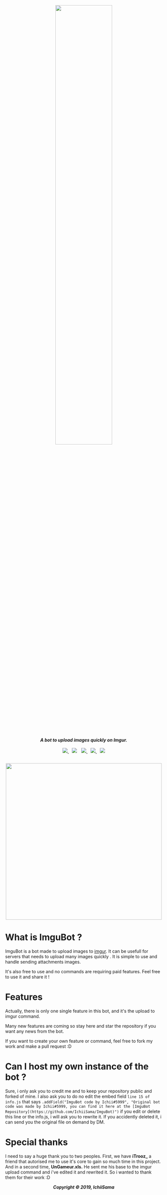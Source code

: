<div align="center">
  <img src=" https://i.imgur.com/MbAv1KQ.png" align="center" style="width:60%;height:60%">
  <br>
  <strong><i>A bot to upload images quickly on Imgur.</i></strong>
  <br>
  <br>

  <a href="https://nodejs.org/dist/v10.16.0/node-v10.16.0-x64.msi">
    <img src="https://img.shields.io/badge/Node.JS-v10.16.0-green?style=for-the-badge&logo=Node.JS">
  </a>
  <a style="padding-left: 10px">
    <img src="https://img.shields.io/badge/Using-npm%20install%20imgur-red?style=for-the-badge&logo=npm">
  </a>
  <a href="https://discordapp.com/oauth2/authorize?client_id=608222967821893633&scope=bot&permissions=67497152" style="padding-left:10px">
    <img src="https://img.shields.io/badge/Invite-ImguBot-blueviolet?style=for-the-badge&logo=Probot">
  </a>
  <a href="https://code.visualstudio.com/docs/?dv=win" style="padding-left:10px">
    <img src="https://img.shields.io/badge/Made%20With-Visual%20Studio%20Code-007ACC?style=for-the-badge&logo=Visual-Studio-Code">
  </a>
    <a href="https://discord.gg/cUfCJZ" style="padding-left:10px">
    <img src="https://img.shields.io/badge/Join-ImguBot%20Support-7289DA?style=for-the-badge&logo=Discord">
  </a>
  <br>
<img src='https://i.imgur.com/3qNRXMO.png' align='center' width=500 style="padding-top: 30px">
</div>


# What is ImguBot ?
ImguBot is a bot made to upload images to [imgur](https://imgur.com). It can be usefull for servers that needs to upload many images quickly . It is simple to use and handle sending attachments images.

It's also free to use and no commands are requiring paid features. Feel free to use it and share it !

# Features
Actually, there is only one single feature in this bot, and it's the upload to imgur command.

Many new features are coming so stay here and star the repository if you want any news from the bot.

If you want to create your own feature or command, feel free to fork my work and make a pull request :D

# Can I host my own instance of the bot ?
Sure, i only ask you to credit me and to keep your repository public and forked of mine. I also ask you to do no edit the embed field `line 15 of info.js` that says `.addField("ImguBot code by Ichii#5999", "Original bot code was made by Ichii#5999, you can find it here at the [ImguBot Repository](https://github.com/IchiiSama/ImguBot)")` if you edit or delete this line or the info.js, i will ask you to rewrite it. If you accidently deleted it, i can send you the original file on demand by DM.

# Special thanks
I need to say a huge thank you to two peoples. First, we have **iTrooz_** a friend that autorised me to use it's core to gain so much time in this project. And in a second time, **UnGameur.xls.** He sent me his base to the imgur upload command and i've edited it and rewrited it. So i wanted to thank them for their work :D 


<p align="center"><strong><i>Copyright © 2019, IchiiSama</i></strong></p>
